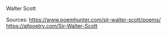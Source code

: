 Walter Scott	

Sources:
https://www.poemhunter.com/sir-walter-scott/poems/	
https://allpoetry.com/Sir-Walter-Scott
